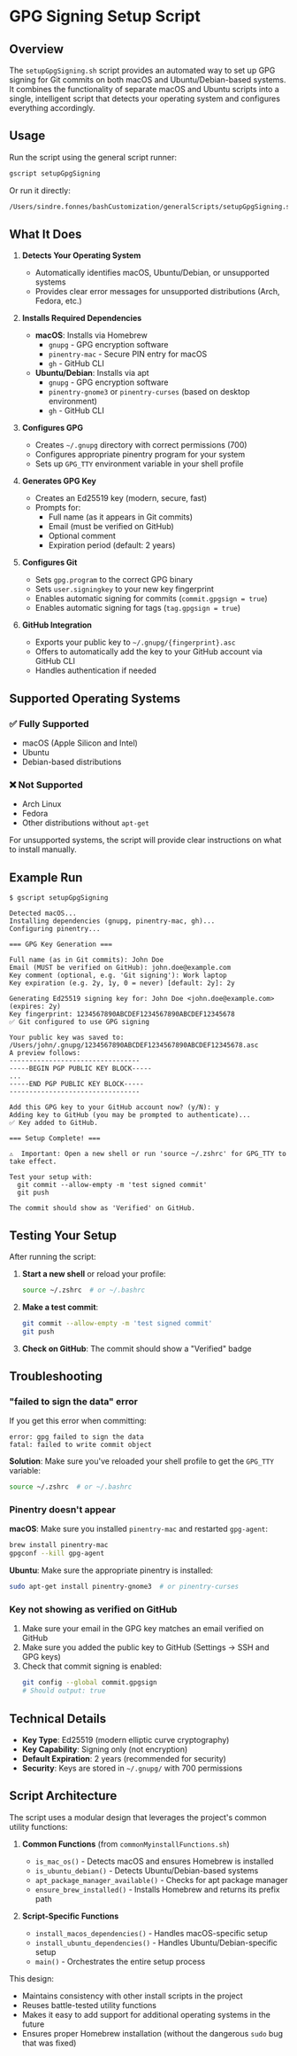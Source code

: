 # GPG Signing Setup Script

## Overview

The `setupGpgSigning.sh` script provides an automated way to set up GPG signing for Git commits on both macOS and Ubuntu/Debian-based systems. It combines the functionality of separate macOS and Ubuntu scripts into a single, intelligent script that detects your operating system and configures everything accordingly.

## Usage

Run the script using the general script runner:

```bash
gscript setupGpgSigning
```

Or run it directly:

```bash
/Users/sindre.fonnes/bashCustomization/generalScripts/setupGpgSigning.sh
```

## What It Does

1. **Detects Your Operating System**

    - Automatically identifies macOS, Ubuntu/Debian, or unsupported systems
    - Provides clear error messages for unsupported distributions (Arch, Fedora, etc.)

2. **Installs Required Dependencies**

    - **macOS**: Installs via Homebrew
        - `gnupg` - GPG encryption software
        - `pinentry-mac` - Secure PIN entry for macOS
        - `gh` - GitHub CLI
    - **Ubuntu/Debian**: Installs via apt
        - `gnupg` - GPG encryption software
        - `pinentry-gnome3` or `pinentry-curses` (based on desktop environment)
        - `gh` - GitHub CLI

3. **Configures GPG**

    - Creates `~/.gnupg` directory with correct permissions (700)
    - Configures appropriate pinentry program for your system
    - Sets up `GPG_TTY` environment variable in your shell profile

4. **Generates GPG Key**

    - Creates an Ed25519 key (modern, secure, fast)
    - Prompts for:
        - Full name (as it appears in Git commits)
        - Email (must be verified on GitHub)
        - Optional comment
        - Expiration period (default: 2 years)

5. **Configures Git**

    - Sets `gpg.program` to the correct GPG binary
    - Sets `user.signingkey` to your new key fingerprint
    - Enables automatic signing for commits (`commit.gpgsign = true`)
    - Enables automatic signing for tags (`tag.gpgsign = true`)

6. **GitHub Integration**
    - Exports your public key to `~/.gnupg/{fingerprint}.asc`
    - Offers to automatically add the key to your GitHub account via GitHub CLI
    - Handles authentication if needed

## Supported Operating Systems

### ✅ Fully Supported

-   macOS (Apple Silicon and Intel)
-   Ubuntu
-   Debian-based distributions

### ❌ Not Supported

-   Arch Linux
-   Fedora
-   Other distributions without `apt-get`

For unsupported systems, the script will provide clear instructions on what to install manually.

## Example Run

```
$ gscript setupGpgSigning

Detected macOS...
Installing dependencies (gnupg, pinentry-mac, gh)...
Configuring pinentry...

=== GPG Key Generation ===

Full name (as in Git commits): John Doe
Email (MUST be verified on GitHub): john.doe@example.com
Key comment (optional, e.g. 'Git signing'): Work laptop
Key expiration (e.g. 2y, 1y, 0 = never) [default: 2y]: 2y

Generating Ed25519 signing key for: John Doe <john.doe@example.com> (expires: 2y)
Key fingerprint: 1234567890ABCDEF1234567890ABCDEF12345678
✅ Git configured to use GPG signing

Your public key was saved to: /Users/john/.gnupg/1234567890ABCDEF1234567890ABCDEF12345678.asc
A preview follows:
---------------------------------
-----BEGIN PGP PUBLIC KEY BLOCK-----
...
-----END PGP PUBLIC KEY BLOCK-----
---------------------------------

Add this GPG key to your GitHub account now? (y/N): y
Adding key to GitHub (you may be prompted to authenticate)...
✅ Key added to GitHub.

=== Setup Complete! ===

⚠️  Important: Open a new shell or run 'source ~/.zshrc' for GPG_TTY to take effect.

Test your setup with:
  git commit --allow-empty -m 'test signed commit'
  git push

The commit should show as 'Verified' on GitHub.
```

## Testing Your Setup

After running the script:

1. **Start a new shell** or reload your profile:

    ```bash
    source ~/.zshrc  # or ~/.bashrc
    ```

2. **Make a test commit**:

    ```bash
    git commit --allow-empty -m 'test signed commit'
    git push
    ```

3. **Check on GitHub**: The commit should show a "Verified" badge

## Troubleshooting

### "failed to sign the data" error

If you get this error when committing:

```
error: gpg failed to sign the data
fatal: failed to write commit object
```

**Solution**: Make sure you've reloaded your shell profile to get the `GPG_TTY` variable:

```bash
source ~/.zshrc  # or ~/.bashrc
```

### Pinentry doesn't appear

**macOS**: Make sure you installed `pinentry-mac` and restarted `gpg-agent`:

```bash
brew install pinentry-mac
gpgconf --kill gpg-agent
```

**Ubuntu**: Make sure the appropriate pinentry is installed:

```bash
sudo apt-get install pinentry-gnome3  # or pinentry-curses
```

### Key not showing as verified on GitHub

1. Make sure your email in the GPG key matches an email verified on GitHub
2. Make sure you added the public key to GitHub (Settings → SSH and GPG keys)
3. Check that commit signing is enabled:
    ```bash
    git config --global commit.gpgsign
    # Should output: true
    ```

## Technical Details

-   **Key Type**: Ed25519 (modern elliptic curve cryptography)
-   **Key Capability**: Signing only (not encryption)
-   **Default Expiration**: 2 years (recommended for security)
-   **Security**: Keys are stored in `~/.gnupg/` with 700 permissions

## Script Architecture

The script uses a modular design that leverages the project's common utility functions:

1. **Common Functions** (from `commonMyinstallFunctions.sh`)

    - `is_mac_os()` - Detects macOS and ensures Homebrew is installed
    - `is_ubuntu_debian()` - Detects Ubuntu/Debian-based systems
    - `apt_package_manager_available()` - Checks for apt package manager
    - `ensure_brew_installed()` - Installs Homebrew and returns its prefix path

2. **Script-Specific Functions**
    - `install_macos_dependencies()` - Handles macOS-specific setup
    - `install_ubuntu_dependencies()` - Handles Ubuntu/Debian-specific setup
    - `main()` - Orchestrates the entire setup process

This design:

-   Maintains consistency with other install scripts in the project
-   Reuses battle-tested utility functions
-   Makes it easy to add support for additional operating systems in the future
-   Ensures proper Homebrew installation (without the dangerous `sudo` bug that was fixed)

